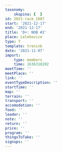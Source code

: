 ```yaml
---
taxonomy:
    skupina: {  }
id: 2021-race_1687
start: '2021-12-17'
end: '2021-12-17'
title: 'D+: NOB #2'
place: Lelekovice
type: T
template: trenink
date: '2021-11-07'
import:
    type: members
    time: 1636318202
meetTime: ''
meetPlace: ''
link: ''
eventTypeDescription: ''
startTime: ''
map: ''
terrain: ''
transport: ''
accomodation: ''
food: ''
leader: ''
note: ''
return: ''
price: ''
program: ''
thingsToTake: ''
signups: ''
---
```


